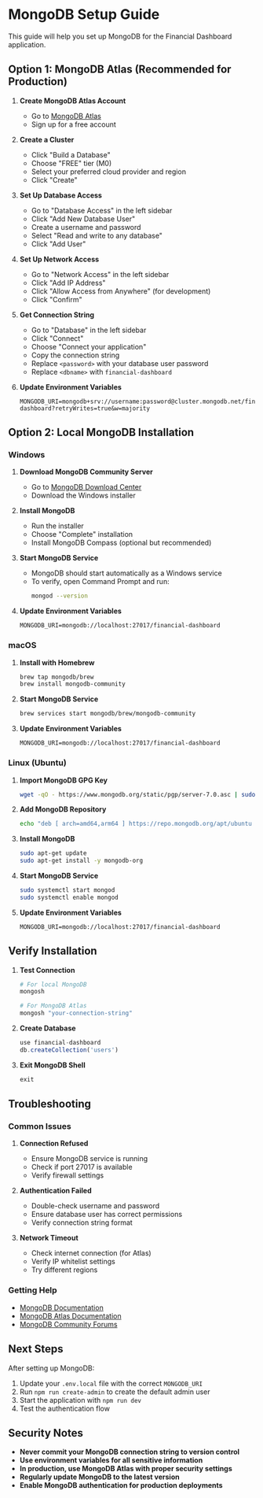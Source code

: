 # MongoDB Setup Guide

This guide will help you set up MongoDB for the Financial Dashboard application.

## Option 1: MongoDB Atlas (Recommended for Production)

1. **Create MongoDB Atlas Account**
   - Go to [MongoDB Atlas](https://www.mongodb.com/atlas)
   - Sign up for a free account

2. **Create a Cluster**
   - Click "Build a Database"
   - Choose "FREE" tier (M0)
   - Select your preferred cloud provider and region
   - Click "Create"

3. **Set Up Database Access**
   - Go to "Database Access" in the left sidebar
   - Click "Add New Database User"
   - Create a username and password
   - Select "Read and write to any database"
   - Click "Add User"

4. **Set Up Network Access**
   - Go to "Network Access" in the left sidebar
   - Click "Add IP Address"
   - Click "Allow Access from Anywhere" (for development)
   - Click "Confirm"

5. **Get Connection String**
   - Go to "Database" in the left sidebar
   - Click "Connect"
   - Choose "Connect your application"
   - Copy the connection string
   - Replace `<password>` with your database user password
   - Replace `<dbname>` with `financial-dashboard`

6. **Update Environment Variables**
   ```env
   MONGODB_URI=mongodb+srv://username:password@cluster.mongodb.net/financial-dashboard?retryWrites=true&w=majority
   ```

## Option 2: Local MongoDB Installation

### Windows

1. **Download MongoDB Community Server**
   - Go to [MongoDB Download Center](https://www.mongodb.com/try/download/community)
   - Download the Windows installer

2. **Install MongoDB**
   - Run the installer
   - Choose "Complete" installation
   - Install MongoDB Compass (optional but recommended)

3. **Start MongoDB Service**
   - MongoDB should start automatically as a Windows service
   - To verify, open Command Prompt and run:
     ```bash
     mongod --version
     ```

4. **Update Environment Variables**
   ```env
   MONGODB_URI=mongodb://localhost:27017/financial-dashboard
   ```

### macOS

1. **Install with Homebrew**
   ```bash
   brew tap mongodb/brew
   brew install mongodb-community
   ```

2. **Start MongoDB Service**
   ```bash
   brew services start mongodb/brew/mongodb-community
   ```

3. **Update Environment Variables**
   ```env
   MONGODB_URI=mongodb://localhost:27017/financial-dashboard
   ```

### Linux (Ubuntu)

1. **Import MongoDB GPG Key**
   ```bash
   wget -qO - https://www.mongodb.org/static/pgp/server-7.0.asc | sudo apt-key add -
   ```

2. **Add MongoDB Repository**
   ```bash
   echo "deb [ arch=amd64,arm64 ] https://repo.mongodb.org/apt/ubuntu jammy/mongodb-org/7.0 multiverse" | sudo tee /etc/apt/sources.list.d/mongodb-org-7.0.list
   ```

3. **Install MongoDB**
   ```bash
   sudo apt-get update
   sudo apt-get install -y mongodb-org
   ```

4. **Start MongoDB Service**
   ```bash
   sudo systemctl start mongod
   sudo systemctl enable mongod
   ```

5. **Update Environment Variables**
   ```env
   MONGODB_URI=mongodb://localhost:27017/financial-dashboard
   ```

## Verify Installation

1. **Test Connection**
   ```bash
   # For local MongoDB
   mongosh
   
   # For MongoDB Atlas
   mongosh "your-connection-string"
   ```

2. **Create Database**
   ```javascript
   use financial-dashboard
   db.createCollection('users')
   ```

3. **Exit MongoDB Shell**
   ```javascript
   exit
   ```

## Troubleshooting

### Common Issues

1. **Connection Refused**
   - Ensure MongoDB service is running
   - Check if port 27017 is available
   - Verify firewall settings

2. **Authentication Failed**
   - Double-check username and password
   - Ensure database user has correct permissions
   - Verify connection string format

3. **Network Timeout**
   - Check internet connection (for Atlas)
   - Verify IP whitelist settings
   - Try different regions

### Getting Help

- [MongoDB Documentation](https://docs.mongodb.com/)
- [MongoDB Atlas Documentation](https://docs.atlas.mongodb.com/)
- [MongoDB Community Forums](https://developer.mongodb.com/community/forums/)

## Next Steps

After setting up MongoDB:

1. Update your `.env.local` file with the correct `MONGODB_URI`
2. Run `npm run create-admin` to create the default admin user
3. Start the application with `npm run dev`
4. Test the authentication flow

## Security Notes

- **Never commit your MongoDB connection string to version control**
- **Use environment variables for all sensitive information**
- **In production, use MongoDB Atlas with proper security settings**
- **Regularly update MongoDB to the latest version**
- **Enable MongoDB authentication for production deployments**
